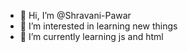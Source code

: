 - 👋 Hi, I’m @Shravani-Pawar
- 👀 I’m interested in learning new things
- 🌱 I’m currently learning js and html

<!---
Shravani-Pawar/Shravani-Pawar is a ✨ special ✨ repository because its `README.md` (this file) appears on your GitHub profile.
You can click the Preview link to take a look at your changes.
--->
